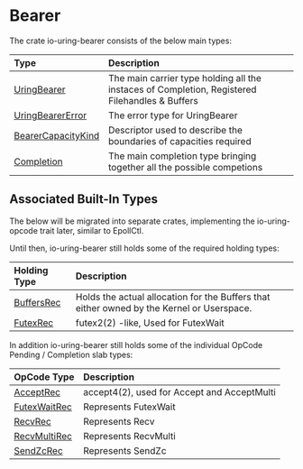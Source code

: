 # Bearer

The crate io-uring-bearer consists of the below main types:

| Type                 | Description |
| :---                 | :---        |
| [UringBearer]        | The main carrier type holding all the instaces of Completion, Registered Filehandles & Buffers |
| [UringBearerError]   | The error type for UringBearer                                    |
| [BearerCapacityKind] | Descriptor used to describe the boundaries of capacities required |
| [Completion]         | The main completion type bringing together all the possible competions |

## Associated Built-In Types

The below will be migrated into separate crates, implementing the io-uring-opcode trait later, similar to EpollCtl.

Until then, io-uring-bearer still holds some of the required holding types:

| Holding Type         | Description                                 |
| :---                 | :---                                        |
| [BuffersRec]         | Holds the actual allocation for the Buffers that either owned by the Kernel or Userspace. |
| [FutexRec]           | futex2(2) -like, Used for FutexWait         |

In addition io-uring-bearer still holds some of the individual OpCode Pending / Completion slab types:

| OpCode Type          | Description |
| :---                 | :---        |
| [AcceptRec]          | accept4(2), used for Accept and AcceptMulti |
| [FutexWaitRec]       | Represents FutexWait                        |
| [RecvRec]            | Represents Recv                             |
| [RecvMultiRec]       | Represents RecvMulti                        |
| [SendZcRec]          | Represents SendZc                           |

[UringBearer]: https://docs.rs/io-uring-bearer/latest/io_uring_bearer/struct.UringBearer.html
[UringBearerError]: https://docs.rs/io-uring-bearer/latest/io_uring_bearer/error/enum.UringBearerError.html
[BearerCapacityKind]: https://docs.rs/io-uring-bearer/latest/io_uring_bearer/enum.BearerCapacityKind.html
[Completion]: https://docs.rs/io-uring-bearer/latest/io_uring_bearer/enum.Completion.html

[AcceptRec]: https://docs.rs/io-uring-bearer/latest/io_uring_bearer/slab/enum.AcceptRec.html
[BuffersRec]: https://docs.rs/io-uring-bearer/latest/io_uring_bearer/slab/struct.BuffersRec.html
[FutexRec]: https://docs.rs/io-uring-bearer/latest/io_uring_bearer/slab/enum.FutexRec.html

[FutexWaitRec]: https://docs.rs/io-uring-bearer/latest/io_uring_bearer/slab/struct.FutexWaitRec.html

[RecvRec]: https://docs.rs/io-uring-bearer/latest/io_uring_bearer/slab/struct.RecvRec.html
[RecvMultiRec]: https://docs.rs/io-uring-bearer/latest/io_uring_bearer/slab/struct.RecvMultiRec.html
[SendZcRec]: https://docs.rs/io-uring-bearer/latest/io_uring_bearer/slab/enum.SendZcRec.html